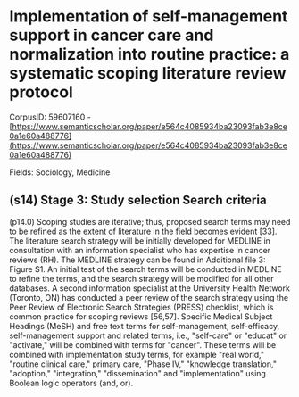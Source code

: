 # Implementation of self-management support in cancer care and normalization into routine practice: a systematic scoping literature review protocol

CorpusID: 59607160 - [https://www.semanticscholar.org/paper/e564c4085934ba23093fab3e8ce0a1e60a488776](https://www.semanticscholar.org/paper/e564c4085934ba23093fab3e8ce0a1e60a488776)

Fields: Sociology, Medicine

## (s14) Stage 3: Study selection Search criteria
(p14.0) Scoping studies are iterative; thus, proposed search terms may need to be refined as the extent of literature in the field becomes evident [33]. The literature search strategy will be initially developed for MEDLINE in consultation with an information specialist who has expertise in cancer reviews (RH). The MEDLINE strategy can be found in Additional file 3: Figure S1. An initial test of the search terms will be conducted in MEDLINE to refine the terms, and the search strategy will be modified for all other databases. A second information specialist at the University Health Network (Toronto, ON) has conducted a peer review of the search strategy using the Peer Review of Electronic Search Strategies (PRESS) checklist, which is common practice for scoping reviews [56,57]. Specific Medical Subject Headings (MeSH) and free text terms for self-management, self-efficacy, self-management support and related terms, i.e., "self-care" or "educat" or "activate," will be combined with terms for "cancer". These terms will be combined with implementation study terms, for example "real world," "routine clinical care," primary care, "Phase IV," "knowledge translation," "adoption," "integration," "dissemination" and "implementation" using Boolean logic operators (and, or).
